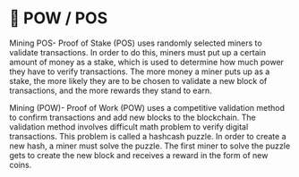 # 👷 POW / POS

Mining POS- Proof of Stake (POS) uses randomly selected miners to validate transactions. In order to do this, miners must put up a certain amount of money as a stake, which is used to determine how much power they have to verify transactions. The more money a miner puts up as a stake, the more likely they are to be chosen to validate a new block of transactions, and the more rewards they stand to earn.

Mining (POW)- Proof of Work (POW) uses a competitive validation method to confirm transactions and add new blocks to the blockchain. The validation method involves difficult math problem to verify digital transactions. This problem is called a hashcash puzzle. In order to create a new hash, a miner must solve the puzzle. The first miner to solve the puzzle gets to create the new block and receives a reward in the form of new coins.
